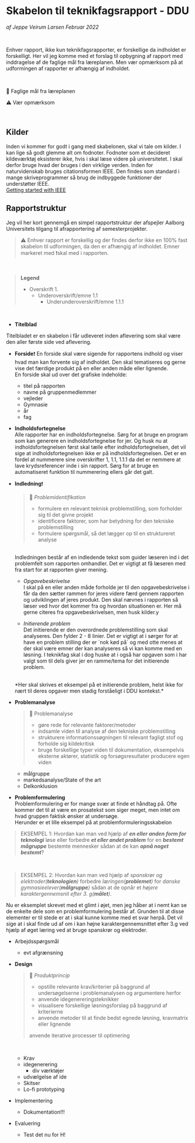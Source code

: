 # Skabelon til teknikfagsrapport - DDU

*af Jeppe Veirum Larsen Februar 2022*

<br/>

Enhver rapport, ikke kun teknikfagsrapporter, er forskellige da indholdet er forskelligt. Her vil jeg komme med et forslag til opbygning af rapport med inddragelse af de faglige mål fra læreplanen. Men vær opmærksom på at udformingen af rapporter er afhængig af indholdet.

<br/>

📌 Faglige mål fra læreplanen

⚠️ Vær opmærksom

<br/>

## Kilder
Inden vi kommer for godt i gang med skabelonen, skal vi tale om kilder. I kan lige så godt glemme alt om fodnoter. Fodnoter som et decideret kildeværktøj eksisterer ikke, hvis i skal læse videre på universitetet. I skal derfor bruge hvad der bruges i den virklige verden. Inden for naturvidenskab bruges citationsformen IEEE. Den findes som standard i mange skriveprogrammer så brug de indbyggede funktioner der understøtter IEEE.
<br/>
[Getting started with IEEE](https://libraryguides.vu.edu.au/ieeereferencing/gettingstarted "")
<br/>

## Rapportstruktur

Jeg vil her kort gennemgå en simpel rapportstruktur der afspejler Aalborg Universitets tilgang til afrapportering af semesterprojekter.

>⚠️ Enhver rapport er forskellig og der findes derfor ikke en 100% fast skabelon til udformingen, da den er afhængig af indholdet. Emner markeret med ❗️skal med i rapporten.

<br/>

> **Legend**
>
> - Overskrift 1.
>   - Underoverskrift/emne 1.1
>     - Underunderoverskrift/emne 1.1.1

<br/>

- **Titelblad**

Titelbladet er en skabelon i får udleveret inden aflevering som skal være den aller første side ved aflevering.
<br/>
- **Forside**❗️
  En forside skal være sigende for rapportens indhold og viser hvad man kan forvente sig af indholdet. Den skal tematiseres og gerne vise det færdige produkt på en eller anden måde eller lignende.
  <br/>
  En forside skal ud over det grafiske indeholde:

  - titel på rapporten
  - navne på gruppenmedlemmer
  - vejleder
  - Gymnasie
  - år
  - fag

- **Indholdsfortegnelse**  
  Alle rapporter har en indholdsfortegnelse. Sørg for at bruge en program som kan generere en indholdsfortegnelse for jer. Og husk nu at indholdsfortegnelsen først skal tælle efter indholdsfortegnelsen, det vil sige at indholdsfortegnelsen ikke er på indholdsfortegnelsen. Det er en fordel at nummerere sine overskrifter 1, 1.1, 1.1.1 da det er nemmere at lave krydsreferencer inde i sin rapport. Sørg for at bruge en automatiseret funktion til nummerering ellers går det galt.
  <br/>

- **Indledning**❗️  
  
  > 📌 *Problemidentifikation*  
  >
  > - formulere en relevant teknisk problemstilling, som forholder sig til det givne projekt
  > - identificere faktorer, som har betydning for den tekniske problemstilling
  > - formulere spørgsmål, så det lægger op til en struktureret analyse
  
  <br/>
  Indledningen består af en indledende tekst som guider læseren ind i det problemfelt som rapporten omhandler. Det er vigtigt at få læseren med fra start for at rapporten giver mening.
  
  - *Opgavebeskrivelse*  
    I skal på en eller anden måde forholde jer til den opgavebeskrivelse i får da den sætter rammen for jeres videre færd gennem rapporten og udviklingen af jeres produkt. Den skal nævnes i rapporten så læser ved hvor det kommer fra og hvordan situationen er. Her må gerne citeres fra opgavebeskrivelsen, men husk kilder.y
  
  - *Initierende problem*  
  Det initierende er den overordnede problemstilling som skal analyseres. Den fylder 2 - 8 linier. Det er vigtigt at i sørger for at have en problem stilling der er ´nok kød på´ og med otte menes at der skal være emner der kan analyseres så vi kan komme med en løsning. I teknikfag skal i dog huske at i også har opgaven som i har valgt som til dels giver jer en ramme/tema for det initierende problem.
  <br/>
  *Her  skal skrives et eksempel på et initierende problem, helst ikke for nært til deres opgaver men stadig forståeligt i DDU kontekst.*
  <br/>
  
- **Problemanalyse**
  
  > 📌 Problemanalyse
  >
  > - gøre rede for relevante faktorer/metoder
  > - indsamle viden til analyse af den tekniske problemstilling
  > - strukturere informationssøgningen til relevant fagligt stof og forholde sig kildekritisk
  > - bruge forskellige typer viden til dokumentation, eksempelvis eksterne aktører, statistik og forsøgsresultater producere egen viden
  
  - målgruppe
  - markedsanalyse/State of the art
  - Delkonklusion
  
- **Problemformulering**  
  Problemformulering er for mange svær at finde et håndtag på. Ofte kommer det til at være en prosatekst som siger meget, men intet om hvad gruppen faktisk ønsker at undersøge.  
  Herunder er et  lille eksempel på at problemformuleringsskabelon

>EKSEMPEL 1:
>Hvordan kan man ved hjælp af ***en eller anden form for teknologi***  løse eller forbedre ***et eller andet problem*** for en ***bestemt mågruppe*** bestemte mennesker sådan at de kan ***opnå noget bestemt***? 

<br/>

>EKSEMPEL 2:
>Hvordan kan man ved hjælp af *spanskrør og elektroder(**teknologien**)* forbedre *læringen(**problemet**)* for *danske gymnasieelever(**målgruppe**)* sådan at de opnår et *højere karaktergennemsnit efter 3. g(**målet**)*.

Nu er eksemplet skrevet med et glimt i øjet, men jeg håber at i nemt kan se de enkelte dele som en problemformulering består af. Grunden til at disse elementer er til stede er at i skal kunne komme med et svar herpå. Det vil sige at i skal finde ud af om i kan højne karaktergennemsnittet efter 3.g ved hjælp af øget læring ved at bruge spanskrør og elektroder.



- Arbejdsspørgsmål

  - evt afgrænsning
  
- **Design**
  
  > 📌 *Produktprincip*
  >
  > - opstille relevante krav/kriterier på baggrund af undersøgelserne i problemanalysen og argumentere herfor 
  > - anvende idegenereringsteknikker
  > - visualisere forskellige løsningsforslag på baggrund af kriterierne
  > - anvende metoder til at finde bedst egnede løsning, kravmatrix eller lignende
  >
  > anvende iterative processer til optimering
  
  ​	
  
  - Krav
  - idegenerering
    - div værktøjer
  - udvælgelse af ide
  - Skitser
  - Lo-fi prototyping
  
- Implementering
  - Dokumentation!!!

- Evaluering
  - Test det nu for H!